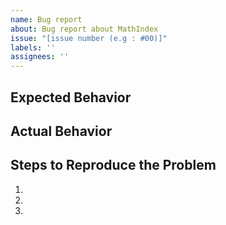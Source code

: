 ```yaml
---
name: Bug report
about: Bug report about MathIndex
issue: "[issue number (e.g : #00)]"
labels: ''
assignees: ''
---
```


## Expected Behavior


## Actual Behavior


## Steps to Reproduce the Problem

  1.
  2.
  3.
